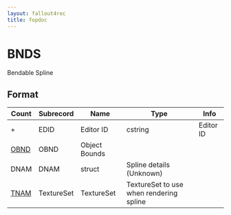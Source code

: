 ```yaml
---
layout: fallout4rec
title: fopdoc
---
```

BNDS
====

Bendable Spline

## Format

Count | Subrecord | Name | Type | Info
------|-------|------|------|-----
+ | EDID | Editor ID | cstring | Editor ID
 | [OBND](Subrecords/OBND.md) | OBND | Object Bounds
 | DNAM | DNAM | struct | Spline details (Unknown)
 | [TNAM](TXST.md) | TextureSet | TextureSet | TextureSet to use when rendering spline